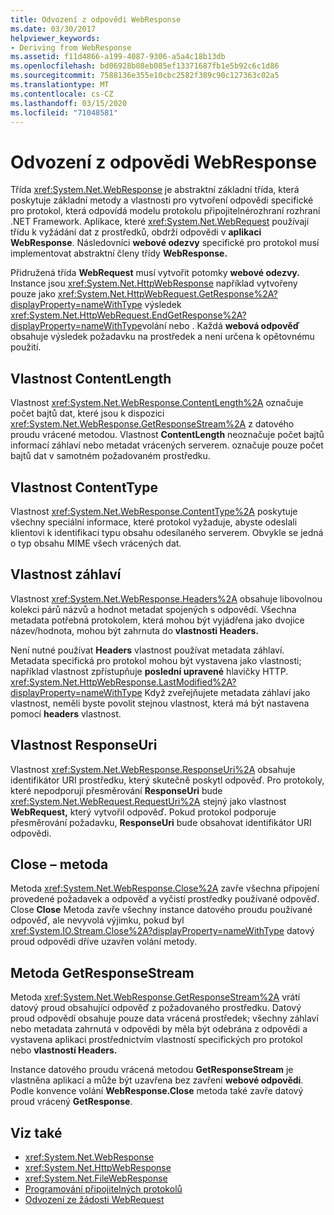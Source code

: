 ```yaml
---
title: Odvození z odpovědi WebResponse
ms.date: 03/30/2017
helpviewer_keywords:
- Deriving from WebResponse
ms.assetid: f11d4866-a199-4087-9306-a5a4c18b13db
ms.openlocfilehash: bd06928b08eb085ef13371687fb1e5b92c6c1d86
ms.sourcegitcommit: 7588136e355e10cbc2582f389c90c127363c02a5
ms.translationtype: MT
ms.contentlocale: cs-CZ
ms.lasthandoff: 03/15/2020
ms.locfileid: "71048581"
---
```

# <a name="deriving-from-webresponse"></a>Odvození z odpovědi WebResponse
Třída <xref:System.Net.WebResponse> je abstraktní základní třída, která poskytuje základní metody a vlastnosti pro vytvoření odpovědi specifické pro protokol, která odpovídá modelu protokolu připojitelnérozhraní rozhraní .NET Framework. Aplikace, které <xref:System.Net.WebRequest> používají třídu k vyžádání dat z prostředků, obdrží odpovědi v **aplikaci WebResponse**. Následovníci **webové odezvy** specifické pro protokol musí implementovat abstraktní členy třídy **WebResponse.**  
  
 Přidružená třída **WebRequest** musí vytvořit potomky **webové odezvy.** Instance jsou <xref:System.Net.HttpWebResponse> například vytvořeny pouze jako <xref:System.Net.HttpWebRequest.GetResponse%2A?displayProperty=nameWithType> výsledek <xref:System.Net.HttpWebRequest.EndGetResponse%2A?displayProperty=nameWithType>volání nebo . Každá **webová odpověď** obsahuje výsledek požadavku na prostředek a není určena k opětovnému použití.  
  
## <a name="contentlength-property"></a>Vlastnost ContentLength  
 Vlastnost <xref:System.Net.WebResponse.ContentLength%2A> označuje počet bajtů dat, které jsou k dispozici <xref:System.Net.WebResponse.GetResponseStream%2A> z datového proudu vrácené metodou. Vlastnost **ContentLength** neoznačuje počet bajtů informací záhlaví nebo metadat vrácených serverem. označuje pouze počet bajtů dat v samotném požadovaném prostředku.  
  
## <a name="contenttype-property"></a>Vlastnost ContentType  
 Vlastnost <xref:System.Net.WebResponse.ContentType%2A> poskytuje všechny speciální informace, které protokol vyžaduje, abyste odeslali klientovi k identifikaci typu obsahu odesílaného serverem. Obvykle se jedná o typ obsahu MIME všech vrácených dat.  
  
## <a name="headers-property"></a>Vlastnost záhlaví  
 Vlastnost <xref:System.Net.WebResponse.Headers%2A> obsahuje libovolnou kolekci párů názvů a hodnot metadat spojených s odpovědí. Všechna metadata potřebná protokolem, která mohou být vyjádřena jako dvojice název/hodnota, mohou být zahrnuta do **vlastnosti Headers.**  
  
 Není nutné používat **Headers** vlastnost používat metadata záhlaví. Metadata specifická pro protokol mohou být vystavena jako vlastnosti; například vlastnost zpřístupňuje **poslední upravené** hlavičky HTTP. <xref:System.Net.HttpWebResponse.LastModified%2A?displayProperty=nameWithType> Když zveřejňujete metadata záhlaví jako vlastnost, neměli byste povolit stejnou vlastnost, která má být nastavena pomocí **headers** vlastnost.  
  
## <a name="responseuri-property"></a>Vlastnost ResponseUri  
 Vlastnost <xref:System.Net.WebResponse.ResponseUri%2A> obsahuje identifikátor URI prostředku, který skutečně poskytl odpověď. Pro protokoly, které nepodporují přesměrování **ResponseUri** bude <xref:System.Net.WebRequest.RequestUri%2A> stejný jako vlastnost **WebRequest,** který vytvořil odpověď. Pokud protokol podporuje přesměrování požadavku, **ResponseUri** bude obsahovat identifikátor URI odpovědi.  
  
## <a name="close-method"></a>Close – metoda  
 Metoda <xref:System.Net.WebResponse.Close%2A> zavře všechna připojení provedené požadavek a odpověď a vyčistí prostředky používané odpověď. Close **Close** Metoda zavře všechny instance datového proudu používané odpověď, ale nevyvolá výjimku, pokud byl <xref:System.IO.Stream.Close%2A?displayProperty=nameWithType> datový proud odpovědi dříve uzavřen volání metody.  
  
## <a name="getresponsestream-method"></a>Metoda GetResponseStream  
 Metoda <xref:System.Net.WebResponse.GetResponseStream%2A> vrátí datový proud obsahující odpověď z požadovaného prostředku. Datový proud odpovědí obsahuje pouze data vrácená prostředek; všechny záhlaví nebo metadata zahrnutá v odpovědi by měla být odebrána z odpovědi a vystavena aplikaci prostřednictvím vlastností specifických pro protokol nebo **vlastností Headers.**  
  
 Instance datového proudu vrácená metodou **GetResponseStream** je vlastněna aplikací a může být uzavřena bez zavření **webové odpovědi**. Podle konvence volání **WebResponse.Close** metoda také zavře datový proud vrácený **GetResponse**.  
  
## <a name="see-also"></a>Viz také

- <xref:System.Net.WebResponse>
- <xref:System.Net.HttpWebResponse>
- <xref:System.Net.FileWebResponse>
- [Programování připojitelných protokolů](programming-pluggable-protocols.md)
- [Odvození ze žádosti WebRequest](deriving-from-webrequest.md)
